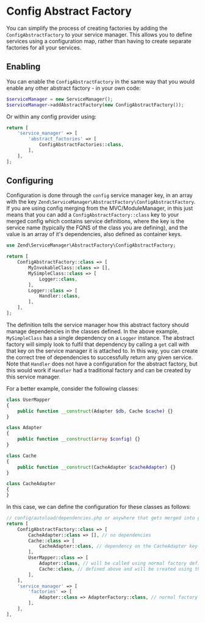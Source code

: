 # Config Abstract Factory

You can simplify the process of creating factories by adding the 
`ConfigAbstractFactory` to your service manager. This allows you to define
services using a configuration map, rather than having to create separate 
factories for all your services. 

## Enabling
You can enable the `ConfigAbstractFactory` in the same way that you would enable 
any other abstract factory - in your own code:

```php
$serviceManager = new ServiceManager();
$serviceManager->addAbstractFactory(new ConfigAbstractFactory());
```

Or within any config provider using:

```php
return [
    'service_manager' => [
        'abstract_factories' => [
            ConfigAbstractFactories::class,
        ],
    ],
];
```

## Configuring

Configuration is done through the `config` service manager key, in an array with
the key `Zend\ServiceManager\AbstractFactory\ConfigAbstractFactory`. If you are using 
config merging from the MVC/ModuleManager, in this just means that you can 
add a `ConfigAbstractFactory::class` key to your merged config which contains service
definitions, where the key is the service name (typically the FQNS of the class you are 
defining), and the value is an array of it's dependencies, also defined as container keys.

```php
use Zend\ServiceManager\AbstractFactory\ConfigAbstractFactory;

return [
    ConfigAbstractFactory::class => [
        MyInvokableClass::class => [],
        MySimpleClass::class => [
            Logger::class,          
        ],
        Logger::class => [
            Handler::class,
        ],
    ],
];
```

The definition tells the service manager how this abstract factory should manage dependencies in
the classes defined. In the above example, `MySimpleClass` has a single dependency on a `Logger`
instance. The abstract factory will simply look to fulfil that dependency by calling a `get` 
call with that key on the service manager it is attached to. In this way, you can create the 
correct tree of dependencies to successfully return any given service. Note that `Handler` does not have a 
configuration for the abstract factory, but this would work if `Handler` had a traditional factory and 
can be created by this service manager.

For a better example, consider the following classes:

```php
class UserMapper
{
    public function __construct(Adapter $db, Cache $cache) {}
}

class Adapter
{
    public function __construct(array $config) {}
}

class Cache
{
    public function __construct(CacheAdapter $cacheAdapter) {}
}

class CacheAdapter
{
}
```

In this case, we can define the configuration for these classes as follows:

```php
// config/autoload/dependencies.php or anywhere that gets merged into global config
return [
    ConfigAbstractFactory::class => [
        CacheAdapter::class => [], // no dependencies
        Cache::class => [
            CacheAdapter::class, // dependency on the CacheAdapter key defined above
        ],
        UserMapper::class => [
            Adapter::class, // will be called using normal factory defined below
            Cache::class, // defined above and will be created using this abstract factory
        ],
    ],
    'service_manager' => [
        'factories' => [
            Adapter::class => AdapterFactory::class, // normal factory not using above config
        ],
    ],    
],
```
